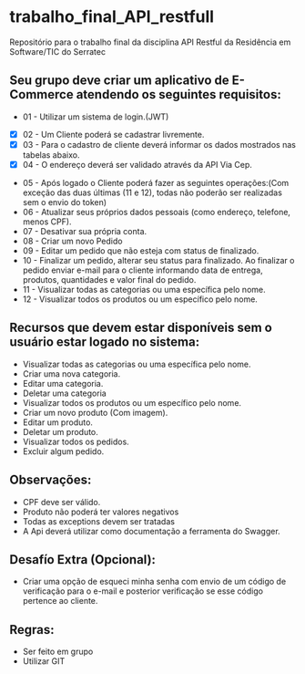 # trabalho_final_API_restfull
Repositório para o trabalho final da disciplina API Restful da Residência em Software/TIC  do Serratec

## Seu grupo deve criar um aplicativo de E-Commerce atendendo os seguintes requisitos:

- 01 - Utilizar um sistema de login.(JWT)
- [x] 02 - Um Cliente poderá se cadastrar livremente.
- [x] 03 - Para o cadastro de cliente deverá informar os dados mostrados nas tabelas abaixo. 
- [x] 04 - O endereço deverá ser validado através da API Via Cep.
- 05 - Após logado o Cliente poderá fazer as seguintes operações:(Com exceção das duas últimas (11 e 12), todas não poderão ser realizadas sem o envio do token)
- 06 - Atualizar seus próprios dados pessoais (como endereço, telefone, menos CPF).
- 07 - Desativar sua própria conta.
- 08 - Criar um novo Pedido  
- 09 - Editar um pedido  que não esteja com status de finalizado.
- 10 - Finalizar um pedido, alterar seu status para finalizado. Ao finalizar o pedido enviar e-mail para o cliente informando data de entrega, produtos, quantidades e valor final do pedido.
- 11 - Visualizar todas as categorias ou uma específica pelo nome.
- 12 - Visualizar todos os produtos ou um específico pelo nome.

## Recursos que devem estar disponíveis sem o usuário estar logado no sistema:

- Visualizar todas as categorias ou uma específica pelo nome.
- Criar uma nova categoria.
- Editar uma categoria.
- Deletar uma categoria
- Visualizar todos os produtos ou um específico pelo nome.
- Criar um novo produto (Com imagem).
- Editar um produto.
- Deletar um produto.
- Visualizar todos os pedidos.
- Excluir algum pedido.

## Observações:

- CPF deve ser válido.
- Produto não poderá ter valores negativos
- Todas as exceptions devem ser tratadas
- A Api deverá utilizar como documentação a ferramenta do Swagger.

## Desafío Extra (Opcional):
 
- Criar uma opção de esqueci minha senha com envio de um código de verificação para o e-mail e posterior verificação se esse código pertence ao cliente.

## Regras: 

- Ser feito em grupo
- Utilizar GIT
